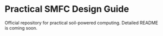 # Practical SMFC Design Guide
Official repository for practical soil-powered computing. Detailed README is coming soon.

